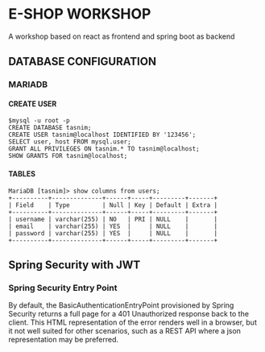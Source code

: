 # E-SHOP WORKSHOP
A workshop based on react as frontend and spring boot as backend

## DATABASE CONFIGURATION
### MARIADB
#### CREATE USER
````
$mysql -u root -p
CREATE DATABASE tasnim;
CREATE USER tasnim@localhost IDENTIFIED BY '123456';
SELECT user, host FROM mysql.user;
GRANT ALL PRIVILEGES ON tasnim.* TO tasnim@localhost;
SHOW GRANTS FOR tasnim@localhost;
````
#### TABLES
````
MariaDB [tasnim]> show columns from users;
+----------+--------------+------+-----+---------+-------+
| Field    | Type         | Null | Key | Default | Extra |
+----------+--------------+------+-----+---------+-------+
| username | varchar(255) | NO   | PRI | NULL    |       |
| email    | varchar(255) | YES  |     | NULL    |       |
| password | varchar(255) | YES  |     | NULL    |       |
+----------+--------------+------+-----+---------+-------+
````

## Spring Security with JWT
### Spring Security Entry Point
By default, the BasicAuthenticationEntryPoint provisioned by Spring Security returns 
a full page for a 401 Unauthorized response back to the client. This HTML representation 
of the error renders well in a browser, but it not well suited for other scenarios, 
such as a REST API where a json representation may be preferred.

